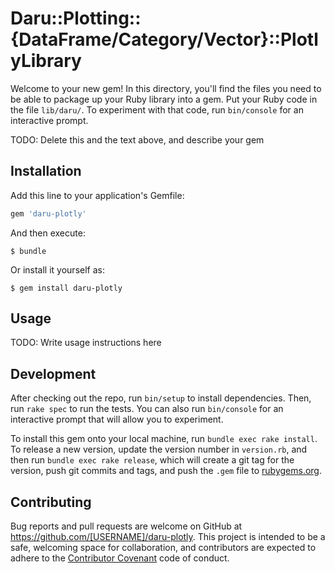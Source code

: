 # Daru::Plotting::{DataFrame/Category/Vector}::PlotlyLibrary

Welcome to your new gem! In this directory, you'll find the files you need to be able to package up your Ruby library into a gem. Put your Ruby code in the file `lib/daru/`. To experiment with that code, run `bin/console` for an interactive prompt.

TODO: Delete this and the text above, and describe your gem

## Installation

Add this line to your application's Gemfile:

```ruby
gem 'daru-plotly'
```

And then execute:

    $ bundle

Or install it yourself as:

    $ gem install daru-plotly

## Usage

TODO: Write usage instructions here

## Development

After checking out the repo, run `bin/setup` to install dependencies. Then, run `rake spec` to run the tests. You can also run `bin/console` for an interactive prompt that will allow you to experiment.

To install this gem onto your local machine, run `bundle exec rake install`. To release a new version, update the version number in `version.rb`, and then run `bundle exec rake release`, which will create a git tag for the version, push git commits and tags, and push the `.gem` file to [rubygems.org](https://rubygems.org).

## Contributing

Bug reports and pull requests are welcome on GitHub at https://github.com/[USERNAME]/daru-plotly. This project is intended to be a safe, welcoming space for collaboration, and contributors are expected to adhere to the [Contributor Covenant](http://contributor-covenant.org) code of conduct.

